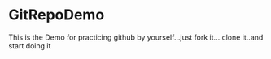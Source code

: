 # GitRepoDemo
This is the Demo for practicing github by yourself...just fork it....clone it..and start doing it
